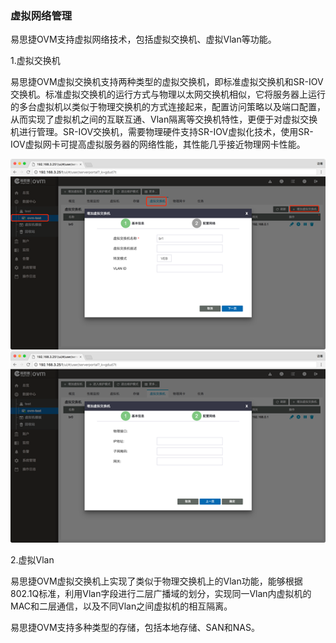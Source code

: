 ### 虚拟网络管理

易思捷OVM支持虚拟网络技术，包括虚拟交换机、虚拟Vlan等功能。

1.虚拟交换机

易思捷OVM虚拟交换机支持两种类型的虚拟交换机，即标准虚拟交换机和SR-IOV交换机。标准虚拟交换机的运行方式与物理以太网交换机相似，它将服务器上运行的多台虚拟机以类似于物理交换机的方式连接起来，配置访问策略以及端口配置，从而实现了虚拟机之间的互联互通、Vlan隔离等交换机特性，更便于对虚拟交换机进行管理。SR-IOV交换机，需要物理硬件支持SR-IOV虚拟化技术，使用SR-IOV虚拟网卡可提高虚拟服务器的网络性能，其性能几乎接近物理网卡性能。

![](/assets/3.9import.png)![](/assets/3.9.1import.png)

2.虚拟Vlan

易思捷OVM虚拟交换机上实现了类似于物理交换机上的Vlan功能，能够根据802.1Q标准，利用Vlan字段进行二层广播域的划分，实现同一Vlan内虚拟机的MAC和二层通信，以及不同Vlan之间虚拟机的相互隔离。

易思捷OVM支持多种类型的存储，包括本地存储、SAN和NAS。



